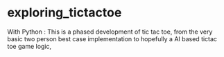 # exploring_tictactoe
With Python : This is a phased development of tic tac toe, from the very basic two person best case implementation to hopefully a AI based tictac toe game logic, 
